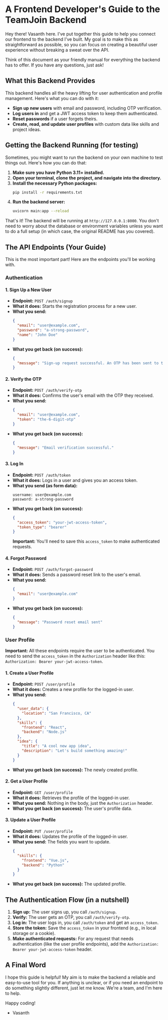 # A Frontend Developer's Guide to the TeamJoin Backend

Hey there! Vasanth here. I've put together this guide to help you connect our frontend to the backend I've built. My goal is to make this as straightforward as possible, so you can focus on creating a beautiful user experience without breaking a sweat over the API.

Think of this document as your friendly manual for everything the backend has to offer. If you have any questions, just ask!

## What this Backend Provides

This backend handles all the heavy lifting for user authentication and profile management. Here's what you can do with it:

*   **Sign up new users** with email and password, including OTP verification.
*   **Log users in** and get a JWT access token to keep them authenticated.
*   **Reset passwords** if a user forgets theirs.
*   **Create, read, and update user profiles** with custom data like skills and project ideas.

## Getting the Backend Running (for testing)

Sometimes, you might want to run the backend on your own machine to test things out. Here's how you can do that:

1.  **Make sure you have Python 3.11+ installed.**
2.  **Open your terminal, clone the project, and navigate into the directory.**
3.  **Install the necessary Python packages:**
    ```bash
    pip install -r requirements.txt
    ```
4.  **Run the backend server:**
    ```bash
    uvicorn main:app --reload
    ```

That's it! The backend will be running at `http://127.0.0.1:8000`. You don't need to worry about the database or environment variables unless you want to do a full setup (in which case, the original README has you covered).

## The API Endpoints (Your Guide)

This is the most important part! Here are the endpoints you'll be working with.

### Authentication

#### 1. Sign Up a New User

*   **Endpoint:** `POST /auth/signup`
*   **What it does:** Starts the registration process for a new user.
*   **What you send:**
    ```json
    {
      "email": "user@example.com",
      "password": "a-strong-password",
      "name": "John Doe"
    }
    ```
*   **What you get back (on success):**
    ```json
    {
      "message": "Sign-up request successful. An OTP has been sent to the email."
    }
    ```

#### 2. Verify the OTP

*   **Endpoint:** `POST /auth/verify-otp`
*   **What it does:** Confirms the user's email with the OTP they received.
*   **What you send:**
    ```json
    {
      "email": "user@example.com",
      "token": "the-6-digit-otp"
    }
    ```
*   **What you get back (on success):**
    ```json
    {
      "message": "Email verification successful."
    }
    ```

#### 3. Log In

*   **Endpoint:** `POST /auth/token`
*   **What it does:** Logs in a user and gives you an access token.
*   **What you send (as form data):**
    ```
    username: user@example.com
    password: a-strong-password
    ```
*   **What you get back (on success):**
    ```json
    {
      "access_token": "your-jwt-access-token",
      "token_type": "bearer"
    }
    ```
    **Important:** You'll need to save this `access_token` to make authenticated requests.

#### 4. Forgot Password

*   **Endpoint:** `POST /auth/forgot-password`
*   **What it does:** Sends a password reset link to the user's email.
*   **What you send:**
    ```json
    {
      "email": "user@example.com"
    }
    ```
*   **What you get back (on success):**
    ```json
    {
      "message": "Password reset email sent"
    }
    ```

### User Profile

**Important:** All these endpoints require the user to be authenticated. You need to send the `access_token` in the `Authorization` header like this: `Authorization: Bearer your-jwt-access-token`.

#### 1. Create a User Profile

*   **Endpoint:** `POST /user/profile`
*   **What it does:** Creates a new profile for the logged-in user.
*   **What you send:**
    ```json
    {
      "user_data": {
        "location": "San Francisco, CA"
      },
      "skills": {
        "frontend": "React",
        "backend": "Node.js"
      },
      "idea": {
        "title": "A cool new app idea",
        "description": "Let's build something amazing!"
      }
    }
    ```
*   **What you get back (on success):** The newly created profile.

#### 2. Get a User Profile

*   **Endpoint:** `GET /user/profile`
*   **What it does:** Retrieves the profile of the logged-in user.
*   **What you send:** Nothing in the body, just the `Authorization` header.
*   **What you get back (on success):** The user's profile data.

#### 3. Update a User Profile

*   **Endpoint:** `PUT /user/profile`
*   **What it does:** Updates the profile of the logged-in user.
*   **What you send:** The fields you want to update.
    ```json
    {
      "skills": {
        "frontend": "Vue.js",
        "backend": "Python"
      }
    }
    ```
*   **What you get back (on success):** The updated profile.

## The Authentication Flow (in a nutshell)

1.  **Sign up:** The user signs up, you call `/auth/signup`.
2.  **Verify:** The user gets an OTP, you call `/auth/verify-otp`.
3.  **Log in:** The user logs in, you call `/auth/token` and get an `access_token`.
4.  **Store the token:** Save the `access_token` in your frontend (e.g., in local storage or a cookie).
5.  **Make authenticated requests:** For any request that needs authentication (like the user profile endpoints), add the `Authorization: Bearer your-jwt-access-token` header.

## A Final Word

I hope this guide is helpful! My aim is to make the backend a reliable and easy-to-use tool for you. If anything is unclear, or if you need an endpoint to do something slightly different, just let me know. We're a team, and I'm here to help.

Happy coding!

- Vasanth